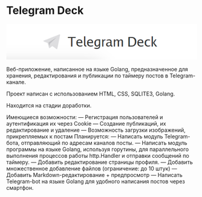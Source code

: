 # Telegram Deck

<p align="center">
  <img src="https://github.com/JahnGeor/telegramdeck/blob/d9e9879db4b70eb450f95ec86e31d2b7989341d2/Golang%20Telegram%20Deck/telegram%20deck.PNG" />
</p>
Веб-приложение, написанное на языке Golang, предназначенное для хранения, редактирования и публикации по таймеру постов в Telegram-канале.

Проект написан с использованием HTML, CSS, SQLITE3, Golang.

Находится на стадии доработки. 

Имеющиеся возможности:
— Регистрация пользователей и аутентификация их через Cookie
— Создание публикаций, их редактирование и удаление
— Возможность загрузки изображений, прикрепляемых к постам
Планируется:
— Написать модуль Telegram-бота, отправляющий по адресам каналов посты.
— Написать модуль программы на языке Golang, используя горутины, для параллельного выполнения процессов работы http.Handler и отправки сообщений по таймеру.
— Добавить редактирование страницы профиля.
— Добавить множественное добавление файлов (ограничение: до 10 штук)
— Добавить Markdown-редактирование + предпросмотр
— Написать Telegram-bot на языке Golang для удобного написания постов через смартфон.
